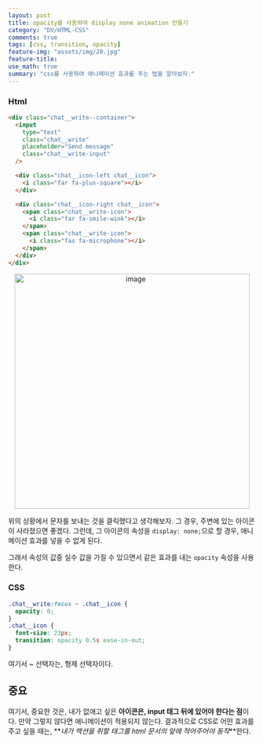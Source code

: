 ```yaml
---
layout: post
title: opacity를 사용하여 display none animation 만들기
category: "DV/HTML-CSS"
comments: true
tags: [css, transition, opacity]
feature-img: "assets/img/20.jpg"
feature-title:
use_math: true
summary: "css를 사용하여 애니메이션 효과를 주는 법을 알아보자."
---
```


### Html

```html
<div class="chat__write--container">
  <input
    type="text"
    class="chat__write"
    placeholder="Send message"
    class="chat__write-input"
  />

  <div class="chat__icon-left chat__icon">
    <i class="far fa-plus-square"></i>
  </div>

  <div class="chat__icon-right chat__icon">
    <span class="chat__write-icon">
      <i class="far fa-smile-wink"></i>
    </span>
    <span class="chat__write-icon">
      <i class="fas fa-microphone"></i>
    </span>
  </div>
</div>
```

<center> <img width="479" alt="image" src="https://user-images.githubusercontent.com/37871541/77222536-76778700-6b97-11ea-868b-d8cd3f936b69.png"> </center>

위의 상황에서 문자를 보내는 것을 클릭했다고 생각해보자. 그 경우, 주변에 있는 아이콘이 사라졌으면 좋겠다. 그런데, 그 아이콘의 속성을 `display: none;`으로 할 경우, 애니메이션 효과를 넣을 수 없게 된다.

그래서 속성의 값중 실수 값을 가질 수 있으면서 같은 효과를 내는 `opacity` 속성을 사용한다.

### CSS

```css
.chat__write:focus ~ .chat__icon {
  opacity: 0;
}
.chat__icon {
  font-size: 23px;
  transition: opacity 0.5s ease-in-out;
}
```

여기서 ~ 선택자는, 형제 선택자이다.

## 중요

여기서, 중요한 것은, 내가 없애고 싶은 **아이콘은, input 태그 뒤에 있어야 한다는 점**이다. 만약 그렇지 않다면 애니메이션이 적용되지 않는다. 결과적으로 CSS로 어떤 효과를 주고 싶을 때는, **_내가 액션을 취할 태그를 html 문서의 앞에 적어주어야 동작_**한다.
